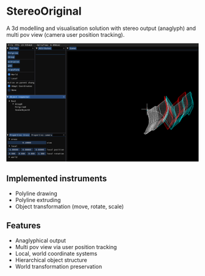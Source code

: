 # StereoOriginal

A 3d modelling and visualisation solution with stereo output (anaglyph) and multi pov view (camera user position tracking).

![alt text](https://github.com/prizrak9/StereoOriginal/blob/dev/docs/mainWindow.PNG?raw=true)

## Implemented instruments
- Polyline drawing
- Polyline extruding
- Object transformation (move, rotate, scale)

## Features
- Anaglyphical output
- Multi pov view via user position tracking
- Local, world coordinate systems
- Hierarchical object structure
- World transformation preservation